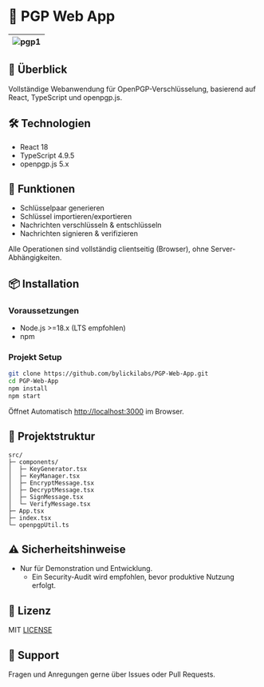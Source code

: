 
# 🔐 PGP Web App

|![pgp1](https://github.com/user-attachments/assets/636c4f8d-4d03-4d54-96f5-ee1a03d49457)|
|---|

## 🚀 Überblick
Vollständige Webanwendung für OpenPGP-Verschlüsselung, basierend auf React, TypeScript und openpgp.js.

## 🛠 Technologien
- React 18
- TypeScript 4.9.5
- openpgp.js 5.x

## 📌 Funktionen
- Schlüsselpaar generieren
- Schlüssel importieren/exportieren
- Nachrichten verschlüsseln & entschlüsseln
- Nachrichten signieren & verifizieren

Alle Operationen sind vollständig clientseitig (Browser), ohne Server-Abhängigkeiten.

## 📦 Installation

### Voraussetzungen
- Node.js >=18.x (LTS empfohlen)
- npm

### Projekt Setup

```bash
git clone https://github.com/bylickilabs/PGP-Web-App.git
cd PGP-Web-App
npm install
npm start
```

Öffnet Automatisch [http://localhost:3000](http://localhost:3000) im Browser.

## 🧩 Projektstruktur
```
src/
├─ components/
│  ├─ KeyGenerator.tsx
│  ├─ KeyManager.tsx
│  ├─ EncryptMessage.tsx
│  ├─ DecryptMessage.tsx
│  ├─ SignMessage.tsx
│  └─ VerifyMessage.tsx
├─ App.tsx
├─ index.tsx
└─ openpgpUtil.ts
```

## ⚠️ Sicherheitshinweise
- Nur für Demonstration und Entwicklung. 
  - Ein Security-Audit wird empfohlen, bevor produktive Nutzung erfolgt.

## 📜 Lizenz
MIT [LICENSE](LICENSE)

## 🤝 Support
Fragen und Anregungen gerne über Issues oder Pull Requests.
